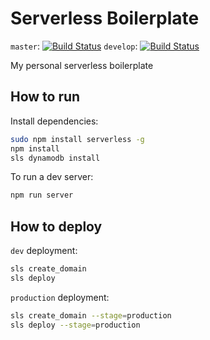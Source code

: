 # Serverless Boilerplate

`master`: [![Build Status](https://travis-ci.org/nicolas-van/serverless-boilerplate.svg?branch=master)](https://travis-ci.org/nicolas-van/serverless-boilerplate)
`develop`: [![Build Status](https://travis-ci.org/nicolas-van/serverless-boilerplate.svg?branch=develop)](https://travis-ci.org/nicolas-van/serverless-boilerplate)

My personal serverless boilerplate

## How to run

Install dependencies:

```bash
sudo npm install serverless -g
npm install
sls dynamodb install
```

To run a dev server:

```bash
npm run server
```

## How to deploy

`dev` deployment:

```bash
sls create_domain
sls deploy
```

`production` deployment:

```bash
sls create_domain --stage=production
sls deploy --stage=production
```
